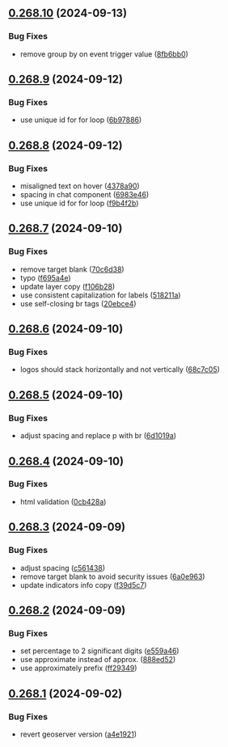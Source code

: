 ## [0.268.10](https://github.com/rodekruis/IBF-system/compare/v0.268.9...v0.268.10) (2024-09-13)


### Bug Fixes

* remove group by on event trigger value ([8fb6bb0](https://github.com/rodekruis/IBF-system/commit/8fb6bb04120bccb57682cca504cd3580400f5595))



## [0.268.9](https://github.com/rodekruis/IBF-system/compare/v0.268.8...v0.268.9) (2024-09-12)


### Bug Fixes

* use unique id for for loop ([6b97886](https://github.com/rodekruis/IBF-system/commit/6b97886b1f088e2827f3a756cfdb7bf22c0730e2))



## [0.268.8](https://github.com/rodekruis/IBF-system/compare/v0.268.7...v0.268.8) (2024-09-12)


### Bug Fixes

* misaligned text on hover ([4378a90](https://github.com/rodekruis/IBF-system/commit/4378a90382a0c2cc6c2c01b301ffdd96d1b926ad))
* spacing in chat component ([6983e46](https://github.com/rodekruis/IBF-system/commit/6983e46d771b51fe6c11f635048f48b839dd0e71))
* use unique id for for loop ([f9b4f2b](https://github.com/rodekruis/IBF-system/commit/f9b4f2bddb0100897fba69a68b0c5b0ac7eb2671))



## [0.268.7](https://github.com/rodekruis/IBF-system/compare/v0.268.6...v0.268.7) (2024-09-10)


### Bug Fixes

* remove target blank ([70c6d38](https://github.com/rodekruis/IBF-system/commit/70c6d38b4906450518b210682d9189b1c39d8f02))
* typo ([f695a4e](https://github.com/rodekruis/IBF-system/commit/f695a4ec576093c48119022d8933286f8f610ea7))
* update layer copy ([f106b28](https://github.com/rodekruis/IBF-system/commit/f106b2880355da5ac4bd68c6d25ee96a3073b194))
* use consistent capitalization for labels ([518211a](https://github.com/rodekruis/IBF-system/commit/518211ae3c6c2578c5cb9f21d5722b738c3342c7))
* use self-closing br tags ([20ebce4](https://github.com/rodekruis/IBF-system/commit/20ebce46c3b3b740f7a9b0ee6ce62dae88e518bd))



## [0.268.6](https://github.com/rodekruis/IBF-system/compare/v0.268.5...v0.268.6) (2024-09-10)


### Bug Fixes

* logos should stack horizontally and not vertically ([68c7c05](https://github.com/rodekruis/IBF-system/commit/68c7c05acbb8965cbe2a419e922ae10cabb94d70))



## [0.268.5](https://github.com/rodekruis/IBF-system/compare/v0.268.4...v0.268.5) (2024-09-10)


### Bug Fixes

* adjust spacing and replace p with br ([6d1019a](https://github.com/rodekruis/IBF-system/commit/6d1019af60c8da418b7cc05694502ee0bc8a0012))



## [0.268.4](https://github.com/rodekruis/IBF-system/compare/v0.268.3...v0.268.4) (2024-09-10)


### Bug Fixes

* html validation ([0cb428a](https://github.com/rodekruis/IBF-system/commit/0cb428a6529a234721782c4492e0e6329e919799))



## [0.268.3](https://github.com/rodekruis/IBF-system/compare/v0.268.2...v0.268.3) (2024-09-09)


### Bug Fixes

* adjust spacing ([c561438](https://github.com/rodekruis/IBF-system/commit/c561438fd79057ea98bbf7ead73ef9bceb191639))
* remove target blank to avoid security issues ([6a0e963](https://github.com/rodekruis/IBF-system/commit/6a0e963d2a6d685785ed9c00177c582683b5f14d))
* update indicators info copy ([f39d5c7](https://github.com/rodekruis/IBF-system/commit/f39d5c75b4444f050d932cd9bc80fb604d202e62))



## [0.268.2](https://github.com/rodekruis/IBF-system/compare/v0.268.1...v0.268.2) (2024-09-09)


### Bug Fixes

* set percentage to 2 significant digits ([e559a46](https://github.com/rodekruis/IBF-system/commit/e559a46915defb4e70680a75fdd90289c7dbcf6c))
* use approximate instead of approx. ([888ed52](https://github.com/rodekruis/IBF-system/commit/888ed52f461be9b484b114475d5a6049c58d8fc8))
* use approximately prefix ([ff29349](https://github.com/rodekruis/IBF-system/commit/ff29349dee3bef15c3bea2ee1972beecf81e4934))



## [0.268.1](https://github.com/rodekruis/IBF-system/compare/v0.268.0...v0.268.1) (2024-09-02)


### Bug Fixes

* revert geoserver version ([a4e1921](https://github.com/rodekruis/IBF-system/commit/a4e19211503dda96eafae7b229576d1b23129d2d))



